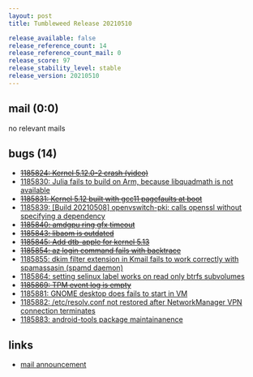 ```yaml
---
layout: post
title: Tumbleweed Release 20210510

release_available: false
release_reference_count: 14
release_reference_count_mail: 0
release_score: 97
release_stability_level: stable
release_version: 20210510
---
```


## mail (0:0)

no relevant mails

## bugs (14)

<!--more-->

- ~~[1185824: Kernel 5.12.0-2 crash (video)](https://bugzilla.opensuse.org/show_bug.cgi?id=1185824)~~
- [1185830: Julia fails to build on Arm, because libquadmath is not available](https://bugzilla.opensuse.org/show_bug.cgi?id=1185830)
- ~~[1185831: Kernel 5.12 built with gcc11 pagefaults at boot](https://bugzilla.opensuse.org/show_bug.cgi?id=1185831)~~
- [1185839: \[Build 20210508\] openvswitch-pki: calls openssl without specifying a dependency](https://bugzilla.opensuse.org/show_bug.cgi?id=1185839)
- ~~[1185840: amdgpu ring gfx timeout](https://bugzilla.opensuse.org/show_bug.cgi?id=1185840)~~
- ~~[1185843: libaom is outdated](https://bugzilla.opensuse.org/show_bug.cgi?id=1185843)~~
- ~~[1185845: Add dtb-apple for kernel 5.13](https://bugzilla.opensuse.org/show_bug.cgi?id=1185845)~~
- ~~[1185854: az login command fails with backtrace](https://bugzilla.opensuse.org/show_bug.cgi?id=1185854)~~
- [1185855: dkim filter extension in Kmail fails to work correctly with spamassasin (spamd daemon)](https://bugzilla.opensuse.org/show_bug.cgi?id=1185855)
- [1185864: setting selinux label works on read only btrfs subvolumes](https://bugzilla.opensuse.org/show_bug.cgi?id=1185864)
- ~~[1185869: TPM event log is empty](https://bugzilla.opensuse.org/show_bug.cgi?id=1185869)~~
- [1185881: GNOME desktop does fails to start in VM](https://bugzilla.opensuse.org/show_bug.cgi?id=1185881)
- [1185882: /etc/resolv.conf not restored after NetworkManager VPN connection terminates](https://bugzilla.opensuse.org/show_bug.cgi?id=1185882)
- [1185883: android-tools package maintainanence](https://bugzilla.opensuse.org/show_bug.cgi?id=1185883)



## links

- [mail announcement](https://lists.opensuse.org/archives/list/factory@lists.opensuse.org/thread/W22OUX626Z2XR572QRQNEMQMB4X33ZK4)
